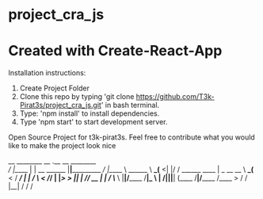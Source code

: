 # project_cra_js
# Created with Create-React-App

Installation instructions:

1. Create Project Folder
2. Clone this repo by typing 'git clone https://github.com/T3k-Pirat3s/project_cra_js.git' in bash terminal.
3. Type: 'npm install' to install dependencies.
4. Type 'npm start' to start development server.



Open Source Project for t3k-pirat3s. Feel free to contribute 
what you would like to make the project
look nice

                                                                                                                         

  __ ________  __                    .__               __ ________         
_/  |\_____  \|  | __         ______ |__|___________ _/  |\_____  \  ______
\   __\_(__  <|  |/ /  ______ \____ \|  \_  __ \__  \\   __\_(__  < /  ___/
 |  | /       \    <  /_____/ |  |_> >  ||  | \// __ \|  | /       \\___ \ 
 |__|/______  /__|_ \         |   __/|__||__|  (____  /__|/______  /____  >
            \/     \/         |__|                  \/           \/     \/  
